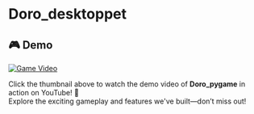 # Doro_desktoppet

## 🎮 Demo

[![Game Video](https://img.youtube.com/vi/uSzM2yFaHKU/hqdefault.jpg)](https://youtube.com/shorts/uSzM2yFaHKU?si=iHE0HXkQH3lKBr2m)

Click the thumbnail above to watch the demo video of **Doro_pygame** in action on YouTube! 🚀  
Explore the exciting gameplay and features we've built—don’t miss out!
